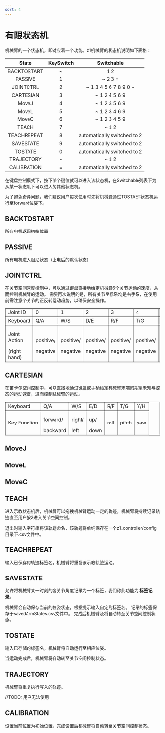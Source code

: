 ```yaml
---
sort: 4
---
```

# 有限状态机

机械臂的一个状态机，即对应着一个功能。z1机械臂的状态机说明如下表格：

|State|KeySwitch|Switchable|
|:-:|:-:|:-:|
|BACKTOSTART|~|1 2|
|PASSIVE|1|~ 2 3 =|
|JOINTCTRL|2|~ 1 3 4 5 6 7 8 9 0 -|
|CARTESIAN|3|~ 1 2 4 5 6 9|
|MoveJ|4|~ 1 2 3 5 6 9|
|MoveL|5|~ 1 2 3 4 6 9|
|MoveC|6|~ 1 2 3 4 5 9|
|TEACH|7|~ 1 2|
|TEACHREPEAT|8|automatically switched to 2|
|SAVESTATE|9|automatically switched to 2|
|TOSTATE|0|automatically switched to 2|
|TRAJECTORY|-|~ 1 2|
|CALIBRATION|=|automatically switched to 2|

在键盘控制模式下，按下某个键位就可以进入该状态机，在Switchable列表下为从某一状态机下可以进入的其他状态机。

为了避免奇异问题，我们建议用户每次使用时先将机械臂通过TOSTAET状态机运行至forward位姿下。

## BACKTOSTART

所有电机返回初始位置

## PASSIVE

所有电机进入阻尼状态（上电后的默认状态）

## JOINTCTRL


在关节空间速度控制中，可以通过键盘直接地给定机械臂6个关节运动的速度，从而控制机械臂的运动。
需要再次说明的是，所有关节坐标系均是右手系，在使用前需注意个关节的正反转运动趋势，以确保安全操作。

<table border="1">
    <tr>
        <td>Joint ID</td>
        <td>0</td><td>1</td><td>2</td><td>3</td><td>4</td><td>5</td>
        <td>Gripper</td>
    </tr>
    <tr>
        <td>Keyboard</td>
        <td>Q/A</td><td>W/S</td><td>D/E</td><td>R/F</td><td>T/G</td><td>Y/H</td>
        <td>up/down</td>
    </tr>
    <tr>
        <td><p>Joint Action</p>(right hand)</td>
        <td><p>positive/</p>negative</td><td><p>positive/</p>negative</td>
        <td><p>positive/</p>negative</td><td><p>positive/</p>negative</td>
        <td><p>positive/</p>negative</td><td><p>positive/</p>negative</td>
        <td><p>positive/</p>negative</td>
    </tr>
</table>

## CARTESIAN

在笛卡尔空间控制中，可以直接地通过键盘或手柄给定机械臂末端的期望未知与姿态的运动速度，进而控制机械臂的运动。

<table border="1">
    <tr>
        <td>Keyboard</td>
        <td>Q/A</td><td>W/S</td><td>E/D</td><td>R/F</td><td>T/G</td><td>Y/H</td>
    </tr>
    <tr>
        <td>Key Function</td>
        <td><p>forward/</p>backward</td><td><p>right/</p>left</td><td><p>up/</p>down</td>
        <td>roll</td><td>pitch</td><td>yaw</td>
    </tr>
</table>

## MoveJ

## MoveL

## MoveC

## TEACH

进入示教状态机后，机械臂可以拖拽机械臂运动一定的轨迹，机械臂将持续记录轨迹直至用户按2进入关节空间控制。

退出时输入字符串将该轨迹命名，该轨迹将单纯保存在一个z1_controller/config目录下.csv文件中。

## TEACHREPEAT

输入已保存的轨迹标签名，机械臂将重复该示教轨迹运动。

## SAVESTATE

允许将机械臂某一时刻的各关节角度记录为一个标签，我们称此功能为 **标签记录**。

机械臂会自动保存当前的位姿状态，根据提示输入自定的标签名。
记录的标签保存于savedArmStates.csv文件中。
完成后机械臂及将自动转至关节空间控制状态。

## TOSTATE

输入已存储的标签名，机械臂将自动运行至相应位姿。

当运动完成后，机械臂将自动转至关节空间控制状态。

## TRAJECTORY

机械臂将重复执行写入的轨迹。

//TODO: 用户无法使用

## CALIBRATION

设置当前位置为初始位置，完成设置后机械臂将自动转至关节空间控制状态。